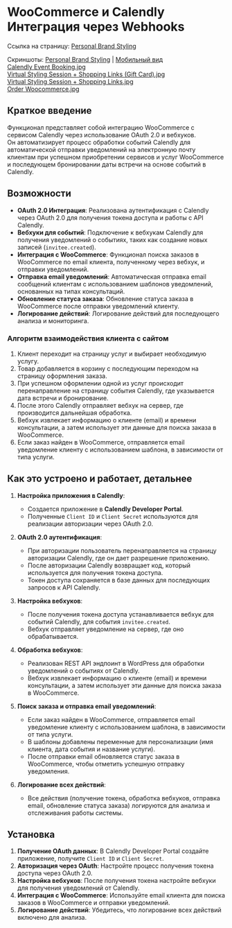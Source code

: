 

# WooCommerce и Calendly Интеграция через Webhooks

Ссылка на страницу: [Personal Brand Styling](https://www.avintagesplendor.com/personal-brand-styling/)

Скриншоты:
 [Personal Brand Styling](https://github.com/DimaWide/wp-themes/blob/main/assets-data/vintage-splendor/screencapture-avintagesplendor-personal-brand-styling.jpg) | [Мобильный вид](https://github.com/DimaWide/wp-themes/blob/main/assets-data/vintage-splendor/screencapture-avintagesplendor-personal-brand-styling-mobile)  
 [Calendly Event Booking.jpg](https://github.com/DimaWide/wp-themes/blob/main/assets-data/screens/calendly-event-booking.jpg)  
 [Virtual Styling Session + Shopping Links (Gift Card).jpg](https://github.com/DimaWide/wp-themes/blob/main/assets-data/screens/virtual-styling-session-shopping-links-gift-card.jpg)  
 [Virtual Styling Session + Shopping Links.jpg](https://github.com/DimaWide/wp-themes/blob/main/assets-data/screens/virtual-styling-session-shopping-links.jpg)  
 [Order Woocommerce.jpg](https://github.com/DimaWide/wp-themes/blob/main/assets-data/screens/screencapture-mail-google-order.jpg)  

## Краткое введение

Функционал представляет собой интеграцию WooCommerce с сервисом Calendly через использование OAuth 2.0 и вебхуков.  
Он автоматизирует процесс обработки событий Calendly для автоматической отправки уведомлений на электронную почту клиентам при успешном приобретении сервисов и услуг WooCommerce и последующем бронировании даты встречи на основе событий в Calendly.

## Возможности

- **OAuth 2.0 Интеграция**: Реализована аутентификация с Calendly через OAuth 2.0 для получения токена доступа и работы с API Calendly.
- **Вебхуки для событий**: Подключение к вебхукам Calendly для получения уведомлений о событиях, таких как создание новых записей (`invitee.created`).
- **Интеграция с WooCommerce**: Функционал поиска заказов в WooCommerce по email клиента, полученному через вебхук, и отправки уведомлений.
- **Отправка email уведомлений**: Автоматическая отправка email сообщений клиентам с использованием шаблонов уведомлений, основанных на типах консультаций.
- **Обновление статуса заказа**: Обновление статуса заказа в WooCommerce после отправки уведомлений клиенту.
- **Логирование действий**: Логирование действий для последующего анализа и мониторинга.

### Алгоритм взаимодействия клиента с сайтом

1. Клиент переходит на страницу услуг и выбирает необходимую услугу.
2. Товар добавляется в корзину с последующим переходом на страницу оформления заказа.
3. При успешном оформлении одной из услуг происходит перенаправление на страницу события Calendly, где указывается дата встречи и бронирование.
4. После этого Calendly отправляет вебхук на сервер, где производится дальнейшая обработка.
5. Вебхук извлекает информацию о клиенте (email) и времени консультации, а затем использует эти данные для поиска заказа в WooCommerce.
6. Если заказ найден в WooCommerce, отправляется email уведомление клиенту с использованием шаблона, в зависимости от типа услуги.

## Как это устроено и работает, детальнее

1. **Настройка приложения в Calendly**:
    - Создается приложение в **Calendly Developer Portal**.
    - Полученные `Client ID` и `Client Secret` используются для реализации авторизации через OAuth 2.0.

2. **OAuth 2.0 аутентификация**:
    - При авторизации пользователь перенаправляется на страницу авторизации Calendly, где он дает разрешение приложению.
    - После авторизации Calendly возвращает код, который используется для получения токена доступа.
    - Токен доступа сохраняется в базе данных для последующих запросов к API Calendly.

3. **Настройка вебхуков**:
    - После получения токена доступа устанавливается вебхук для событий Calendly, для события `invitee.created`.
    - Вебхук отправляет уведомление на сервер, где оно обрабатывается.

4. **Обработка вебхуков**:
    - Реализован REST API эндпоинт в WordPress для обработки уведомлений о событиях от Calendly.
    - Вебхук извлекает информацию о клиенте (email) и времени консультации, а затем использует эти данные для поиска заказа в WooCommerce.

5. **Поиск заказа и отправка email уведомлений**:
    - Если заказ найден в WooCommerce, отправляется email уведомление клиенту с использованием шаблона, в зависимости от типа услуги.
    - В шаблоны добавлены переменные для персонализации (имя клиента, дата события и название услуги).
    - После отправки email обновляется статус заказа в WooCommerce, чтобы отметить успешную отправку уведомления.

6. **Логирование всех действий**:
    - Все действия (получение токена, обработка вебхуков, отправка email, обновление статуса заказа) логируются для анализа и отслеживания работы системы.

## Установка

1. **Получение OAuth данных**: В Calendly Developer Portal создайте приложение, получите `Client ID` и `Client Secret`.
2. **Авторизация через OAuth**: Настройте процесс получения токена доступа через OAuth 2.0.
3. **Настройка вебхуков**: После получения токена настройте вебхуки для получения уведомлений от Calendly.
4. **Интеграция с WooCommerce**: Используйте email клиента для поиска заказов в WooCommerce и отправки уведомлений.
5. **Логирование действий**: Убедитесь, что логирование всех действий включено для анализа.